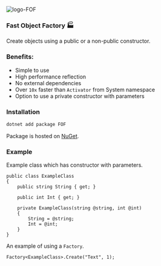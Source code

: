 ![logo-FOF](https://user-images.githubusercontent.com/53557466/200375472-9965e687-b8f6-4cb7-94b6-7b84a17352d6.png)
### Fast Object Factory :factory: 
Create objects using a public or a non-public constructor.

### Benefits:

- Simple to use
- High performance reflection
- No external dependencies
- Over `10x` faster than `Activator` from System namespace
- Option to use a private constructor with parameters

### Installation
```sh
dotnet add package FOF
```
Package is hosted on [NuGet](https://www.nuget.org/packages/FOF).

### Example
Example class which has constructor with parameters.

    public class ExampleClass
    {
        public string String { get; }

        public int Int { get; }

        private ExampleClass(string @string, int @int)
        {
            String = @string;
            Int = @int;
        }
    }

An example of using a `Factory`.

    Factory<ExampleClass>.Create("Text", 1);
